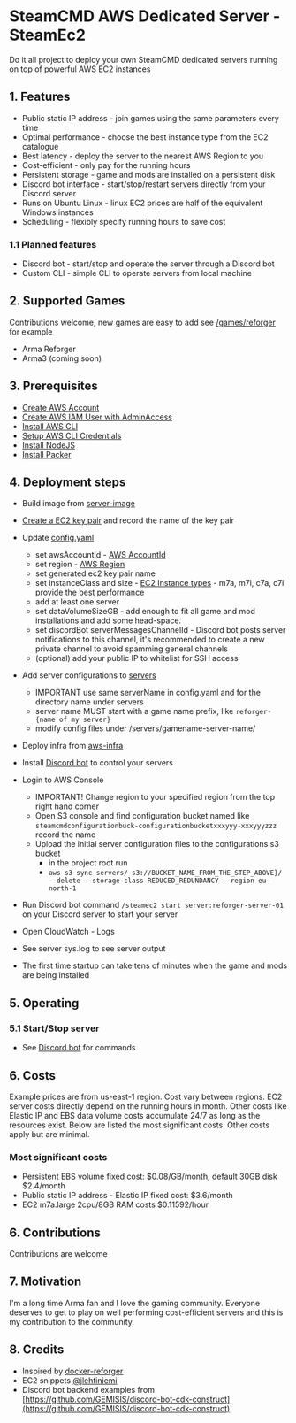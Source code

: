 # SteamCMD AWS Dedicated Server - SteamEc2
Do it all project to deploy your own SteamCMD dedicated servers running on top of powerful AWS EC2 instances

## 1. Features
* Public static IP address - join games using the same parameters every time
* Optimal performance - choose the best instance type from the EC2 catalogue
* Best latency - deploy the server to the nearest AWS Region to you
* Cost-efficient - only pay for the running hours
* Persistent storage - game and mods are installed on a persistent disk
* Discord bot interface - start/stop/restart servers directly from your Discord server 
* Runs on Ubuntu Linux - linux EC2 prices are half of the equivalent Windows instances
* Scheduling - flexibly specify running hours to save cost

### 1.1 Planned features
* Discord bot - start/stop and operate the server through a Discord bot
* Custom CLI - simple CLI to operate servers from local machine

## 2. Supported Games
Contributions welcome, new games are easy to add see [/games/reforger](/games/reforger) for example
* Arma Reforger
* Arma3 (coming soon)

## 3. Prerequisites
* [Create AWS Account](https://docs.aws.amazon.com/accounts/latest/reference/welcome-first-time-user.html)
* [Create AWS IAM User with AdminAccess](https://docs.aws.amazon.com/singlesignon/latest/userguide/quick-start-default-idc.html)
* [Install AWS CLI](https://docs.aws.amazon.com/cli/latest/userguide/getting-started-install.html)
* [Setup AWS CLI Credentials](https://docs.aws.amazon.com/singlesignon/latest/userguide/howtogetcredentials.html)
* [Install NodeJS](https://nodejs.org/en/download)
* [Install Packer](https://developer.hashicorp.com/packer/tutorials/docker-get-started/get-started-install-cli)

## 4. Deployment steps
* Build image from [server-image](/server-image)
* [Create a EC2 key pair](https://docs.aws.amazon.com/AWSEC2/latest/UserGuide/create-key-pairs.html) and record the name of the key pair
* Update [config.yaml](/config.yaml)
  * set awsAccountId - [AWS AccountId](https://docs.aws.amazon.com/accounts/latest/reference/manage-acct-identifiers.html)
  * set region - [AWS Region](https://docs.aws.amazon.com/AmazonRDS/latest/UserGuide/Concepts.RegionsAndAvailabilityZones.html)
  * set generated ec2 key pair name
  * set instanceClass and size - [EC2 Instance types](https://aws.amazon.com/ec2/instance-types/) - m7a, m7i, c7a, c7i provide the best performance
  * add at least one server
  * set dataVolumeSizeGB - add enough to fit all game and mod installations and add some head-space.
  * set discordBot serverMessagesChannelId - Discord bot posts server notifications to this channel, it's recommended to create a new private channel to avoid spamming general channels
  * (optional) add your public IP to whitelist for SSH access
* Add server configurations to [servers](/servers)
  * IMPORTANT use same serverName in config.yaml and for the directory name under servers
  * server name MUST start with a game name prefix, like `reforger-{name of my server}`
  * modify config files under /servers/gamename-server-name/
* Deploy infra from [aws-infra](/aws-infra)

* Install [Discord bot](/discord-bot) to control your servers
* Login to AWS Console
  * IMPORTANT! Change region to your specified region from the top right hand corner
  * Open S3 console and find configuration bucket named like `steamcmdconfigurationbuck-configurationbucketxxxyyy-xxxyyyzzz` record the name
  * Upload the initial server configuration files to the configurations s3 bucket
    * in the project root run
    * `aws s3 sync servers/ s3://BUCKET_NAME_FROM_THE_STEP_ABOVE}/ --delete --storage-class REDUCED_REDUNDANCY --region eu-north-1` 
* Run Discord bot command `/steamec2 start server:reforger-server-01` on your Discord server to start your server
* Open CloudWatch - Logs
* See server sys.log to see server output
* The first time startup can take tens of minutes when the game and mods are being installed

## 5. Operating

### 5.1 Start/Stop server
* See [Discord bot](/discord-bot) for commands

## 6. Costs
Example prices are from us-east-1 region. Cost vary between regions.
EC2 server costs directly depend on the running hours in month.
Other costs like Elastic IP and EBS data volume costs accumulate 24/7 as long as the resources exist.
Below are listed the most significant costs. Other costs apply but are minimal.

### Most significant costs

* Persistent EBS volume fixed cost: $0.08/GB/month, default 30GB disk $2.4/month
* Public static IP address - Elastic IP fixed cost: $3.6/month
* EC2 m7a.large	2cpu/8GB RAM costs $0.11592/hour

## 6. Contributions
Contributions are welcome

## 7. Motivation
I'm a long time Arma fan and I love the gaming community. Everyone deserves to get to play on well performing cost-efficient servers and this is my contribution to the community. 

## 8. Credits
* Inspired by [docker-reforger](https://github.com/acemod/docker-reforger/tree/main)
* EC2 snippets [@jlehtiniemi](https://github.com/jlehtiniemi)
* Discord bot backend examples from [https://github.com/GEMISIS/discord-bot-cdk-construct](https://github.com/GEMISIS/discord-bot-cdk-construct)
